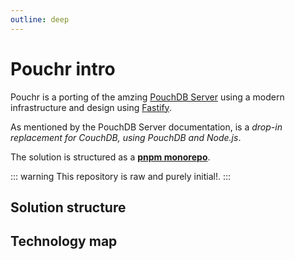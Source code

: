 ```yaml
---
outline: deep
---
```


# Pouchr intro

Pouchr is a porting of the amzing [PouchDB Server](https://github.com/pouchdb/pouchdb-server) using a modern infrastructure and design using [Fastify](https://fastify.dev/).

As mentioned by the PouchDB Server documentation, is a *drop-in replacement for CouchDB, using PouchDB and Node.js*.

The solution is structured as a [**pnpm monorepo**](https://pnpm.io/workspaces).

::: warning
This repository is raw and purely initial!.
:::

## Solution structure

## Technology map
